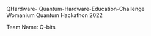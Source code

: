 QHardware- Quantum-Hardware-Education-Challenge  
Womanium Quantum Hackathon 2022  

Team Name: Q-bits  

